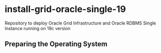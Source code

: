 # install-grid-oracle-single-19
Repository to deploy Oracle Grid Infrastructure and Oracle RDBMS Single Instance running on 19c version

## Preparing the Operating System